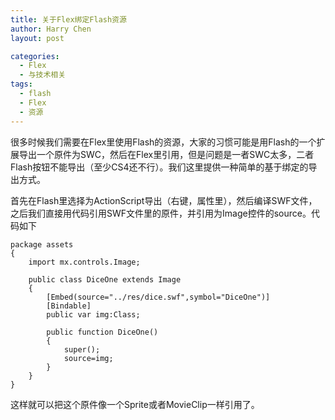 ```yaml
---
title: 关于Flex绑定Flash资源
author: Harry Chen
layout: post

categories:
  - Flex
  - 与技术相关
tags:
  - flash
  - Flex
  - 资源
---
```


  很多时候我们需要在Flex里使用Flash的资源，大家的习惯可能是用Flash的一个扩展导出一个原件为SWC，然后在Flex里引用，但是问题是一者SWC太多，二者Flash按钮不能导出（至少CS4还不行）。我们这里提供一种简单的基于绑定的导出方式。

  首先在Flash里选择为ActionScript导出（右键，属性里），然后编译SWF文件，之后我们直接用代码引用SWF文件里的原件，并引用为Image控件的source。代码如下


    package assets
    {
    	import mx.controls.Image;

    	public class DiceOne extends Image
    	{
    		[Embed(source="../res/dice.swf",symbol="DiceOne")]
    		[Bindable]
    		public var img:Class;

    		public function DiceOne()
    		{
    			super();
    			source=img;
    		}
    	}
    }

  这样就可以把这个原件像一个Sprite或者MovieClip一样引用了。
